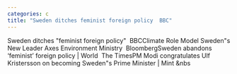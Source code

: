 ```yaml
---
categories: c
title: "Sweden ditches feminist foreign policy  BBC"
---
```

Sweden ditches "feminist foreign policy"&nbsp;&nbsp;BBCClimate Role Model Sweden"s New Leader Axes Environment Ministry&nbsp;&nbsp;BloombergSweden abandons ‘feminist’ foreign policy | World&nbsp;&nbsp;The TimesPM Modi congratulates Ulf Kristersson on becoming Sweden"s Prime Minister | Mint&nbsp;&nbs